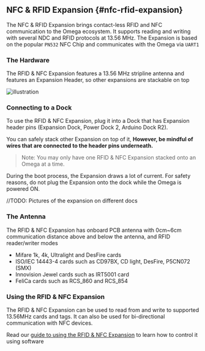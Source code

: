 ## NFC & RFID Expansion {#nfc-rfid-expansion}

The NFC & RFID Expansion brings contact-less RFID and NFC communication to the Omega ecosystem. It supports reading and writing with several NDC and RFID protocols at 13.56 MHz. The Expansion is based on the popular `PN532` NFC Chip and communicates with the Omega via `UART1`


### The Hardware

The RFID & NFC Expansion features a 13.56 MHz stripline antenna and features an Expansion Header, so other expansions are stackable on top

![illustration](https://raw.githubusercontent.com/OnionIoT/Onion-Docs/master/Omega2/Documentation/Hardware-Overview/img/rfid-nfc-expansion.png)

### Connecting to a Dock

To use the RFID & NFC Expansion, plug it into a Dock that has Expansion header pins (Expansion Dock, Power Dock 2, Arduino Dock R2).

You can safely stack other Expansion on top of it, **However, be mindful of wires that are connected to the header pins underneath.**

>Note: You may only have one RFID & NFC Expansion stacked onto an Omega at a time.

During the boot process, the Expansion draws a lot of current. For safety reasons, do not plug the Expansion onto the dock while the Omega is powered ON.

//TODO: Pictures of the expansion on different docs

### The Antenna

The RFID & NFC Expansion has onboard PCB antenna with 0cm~6cm communication distance above and below the antenna, and RFID reader/writer modes

* Mifare 1k, 4k, Ultralight and DesFire cards 
* ISO/IEC 14443-4 cards such as CD97BX, CD light, DesFire, P5CN072 (SMX)
* Innovision Jewel cards such as IRT5001 card
* FeliCa cards such as RCS_860 and RCS_854
	
### Using the RFID & NFC Expansion

The RFID & NFC Expansion can be used to read from and write to supported 13.56MHz cards and tags. It can also be used for bi-directional communication with NFC devices.
 
Read our [guide to using the RFID & NFC Expansion]() to learn how to control it using software